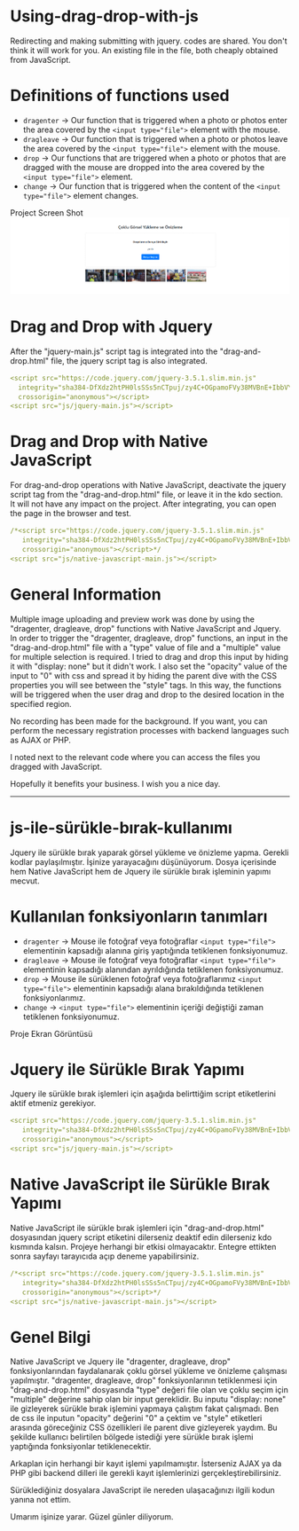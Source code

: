 # Using-drag-drop-with-js
Redirecting and making submitting with jquery. codes are shared. You don't think it will work for you. An existing file in the file, both cheaply obtained from JavaScript.

# Definitions of functions used
- `dragenter` -> Our function that is triggered when a photo or photos enter the area covered by the `<input type="file">` element with the mouse.
- `dragleave` -> Our function that is triggered when a photo or photos leave the area covered by the `<input type="file">` element with the mouse.
- `drop` -> Our functions that are triggered when a photo or photos that are dragged with the mouse are dropped into the area covered by the `<input type="file">` element.
- `change` -> Our function that is triggered when the content of the `<input type="file">` element changes.

Project Screen Shot
![image](https://github.com/kdrkrtin/drag-and-drop-file-upload-with-js/blob/main/drag-and-drop-files.png)

# Drag and Drop with Jquery
 After the "jquery-main.js" script tag is integrated into the "drag-and-drop.html" file, the jquery script tag is also integrated.
  ```yaml
<script src="https://code.jquery.com/jquery-3.5.1.slim.min.js"
    integrity="sha384-DfXdz2htPH0lsSSs5nCTpuj/zy4C+OGpamoFVy38MVBnE+IbbVYUew+OrCXaRkfj"
    crossorigin="anonymous"></script>
<script src="js/jquery-main.js"></script>
```
 
# Drag and Drop with Native JavaScript
For drag-and-drop operations with Native JavaScript, deactivate the jquery script tag from the "drag-and-drop.html" file, or leave it in the kdo section. It will not have any impact on the project. After integrating, you can open the page in the browser and test.

 ```yaml
/*<script src="https://code.jquery.com/jquery-3.5.1.slim.min.js"
    integrity="sha384-DfXdz2htPH0lsSSs5nCTpuj/zy4C+OGpamoFVy38MVBnE+IbbVYUew+OrCXaRkfj"
    crossorigin="anonymous"></script>*/ 
<script src="js/native-javascript-main.js"></script>
```

# General Information
Multiple image uploading and preview work was done by using the "dragenter, dragleave, drop" functions with Native JavaScript and Jquery. In order to trigger the "dragenter, dragleave, drop" functions, an input in the "drag-and-drop.html" file with a "type" value of file and a "multiple" value for multiple selection is required. I tried to drag and drop this input by hiding it with "display: none" but it didn't work. I also set the "opacity" value of the input to "0" with css and spread it by hiding the parent dive with the CSS properties you will see between the "style" tags. In this way, the functions will be triggered when the user drag and drop to the desired location in the specified region.

No recording has been made for the background. If you want, you can perform the necessary registration processes with backend languages ​​such as AJAX or PHP.

I noted next to the relevant code where you can access the files you dragged with JavaScript.

Hopefully it benefits your business. I wish you a nice day.

------------------------------------------------------------

# js-ile-sürükle-bırak-kullanımı
Jquery ile sürükle bırak yaparak görsel yükleme ve önizleme yapma. Gerekli kodlar paylaşılmıştır. İşinize yarayacağını düşünüyorum. Dosya içerisinde hem Native JavaScript hem de Jquery ile sürükle bırak işleminin yapımı mecvut.

# Kullanılan fonksiyonların tanımları
- `dragenter` -> Mouse ile fotoğraf veya fotoğraflar `<input type="file">` elementinin kapsadığı alanına giriş yaptığında tetiklenen fonksiyonumuz.
- `dragleave` -> Mouse ile fotoğraf veya fotoğraflar `<input type="file">` elementinin kapsadığı alanından ayrıldığında tetiklenen fonksiyonumuz.
- `drop`      -> Mouse ile sürüklenen fotoğraf veya fotoğraflarımız `<input type="file">` elementinin kapsadığı alana bırakıldığında tetiklenen fonksiyonlarımız.
- `change`    -> `<input type="file">` elementinin içeriği değiştiği zaman tetiklenen fonksiyonumuz.

Proje Ekran Görüntüsü

# Jquery ile Sürükle Bırak Yapımı
 Jquery ile sürükle bırak işlemleri için aşağıda belirttiğim script etiketlerini aktif etmeniz gerekiyor.
 
 ```yaml
<script src="https://code.jquery.com/jquery-3.5.1.slim.min.js"
    integrity="sha384-DfXdz2htPH0lsSSs5nCTpuj/zy4C+OGpamoFVy38MVBnE+IbbVYUew+OrCXaRkfj"
    crossorigin="anonymous"></script>
<script src="js/jquery-main.js"></script>
```
 
# Native JavaScript ile Sürükle Bırak Yapımı
Native JavaScript ile sürükle bırak işlemleri için "drag-and-drop.html" dosyasından jquery script etiketini dilerseniz deaktif edin dilerseniz kdo kısmında kalsın. Projeye herhangi bir etkisi olmayacaktır. Entegre ettikten sonra sayfayı tarayıcıda açıp deneme yapabilirsiniz.

 ```yaml
/*<script src="https://code.jquery.com/jquery-3.5.1.slim.min.js"
    integrity="sha384-DfXdz2htPH0lsSSs5nCTpuj/zy4C+OGpamoFVy38MVBnE+IbbVYUew+OrCXaRkfj"
    crossorigin="anonymous"></script>*/ 
<script src="js/native-javascript-main.js"></script>
```

# Genel Bilgi
Native JavaScript ve Jquery ile "dragenter, dragleave, drop" fonksiyonlarından faydalanarak çoklu görsel yükleme ve önizleme çalışması yapılmıştır. "dragenter, dragleave, drop" fonksiyonlarının tetiklenmesi için "drag-and-drop.html" dosyasında "type" değeri file olan ve çoklu seçim için "multiple" değerine sahip olan bir input gereklidir. Bu inputu "display: none" ile gizleyerek sürükle bırak işlemini yapmaya çalıştım fakat çalışmadı. Ben de css ile inputun "opacity" değerini "0" a çektim ve "style" etiketleri arasında göreceğiniz CSS özellikleri ile parent dive gizleyerek yaydım. Bu şekilde kullanıcı belirtilen bölgede istediği yere sürükle bırak işlemi yaptığında fonksiyonlar tetiklenecektir.

Arkaplan için herhangi bir kayıt işlemi yapılmamıştır. İsterseniz AJAX ya da PHP gibi backend dilleri ile gerekli kayıt işlemlerinizi gerçekleştirebilirsiniz.

Sürüklediğiniz dosyalara JavaScript ile nereden ulaşacağınızı ilgili kodun yanına not ettim.

Umarım işinize yarar. Güzel günler diliyorum.
